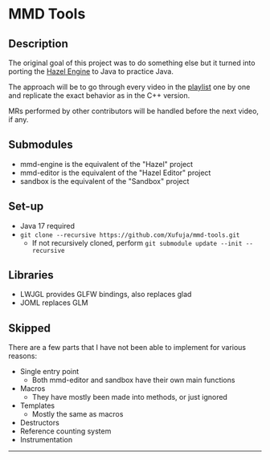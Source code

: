 # MMD Tools

## Description

The original goal of this project was to do something else but it turned into porting the [Hazel Engine](https://github.com/TheCherno/Hazel) to Java to practice Java.

The approach will be to go through every video in the [playlist](https://www.youtube.com/watch?v=d5wL6eZnWMU&list=PLlrATfBNZ98dC-V-N3m0Go4deliWHPFwT) one by one and replicate the exact behavior as in the C++ version.

MRs performed by other contributors will be handled before the next video, if any.

## Submodules

* mmd-engine is the equivalent of the "Hazel" project
* mmd-editor is the equivalent of the "Hazel Editor" project
* sandbox is the equivalent of the "Sandbox" project

## Set-up

* Java 17 required
* `git clone --recursive https://github.com/Xufuja/mmd-tools.git`
    * If not recursively cloned, perform `git submodule update --init --recursive`

## Libraries

* LWJGL provides GLFW bindings, also replaces glad
* JOML replaces GLM

## Skipped

There are a few parts that I have not been able to implement for various reasons:

* Single entry point
    * Both mmd-editor and sandbox have their own main functions
* Macros
    * They have mostly been made into methods, or just ignored
* Templates
    * Mostly the same as macros
* Destructors
* Reference counting system
* Instrumentation

---
